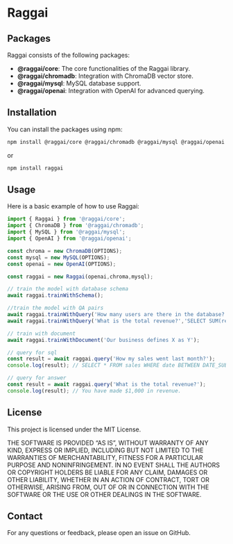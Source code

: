 # Raggai

## Packages

Raggai consists of the following packages:

- **@raggai/core**: The core functionalities of the Raggai library.
- **@raggai/chromadb**: Integration with ChromaDB vector store.
- **@raggai/mysql**: MySQL database support.
- **@raggai/openai**: Integration with OpenAI for advanced querying.

## Installation

You can install the packages using npm:

```bash
npm install @raggai/core @raggai/chromadb @raggai/mysql @raggai/openai
```

or 

```bash
npm install raggai
```

## Usage

Here is a basic example of how to use Raggai:

```typescript
import { Raggai } from '@raggai/core';
import { ChromaDB } from '@raggai/chromadb';
import { MySQL } from '@raggai/mysql';
import { OpenAI } from '@raggai/openai';

const chroma = new ChromaDB(OPTIONS);
const mysql = new MySQL(OPTIONS);
const openai = new OpenAI(OPTIONS);

const raggai = new Raggai(openai,chroma,mysql);

// train the model with database schema
await raggai.trainWithSchema();

//train the model with QA pairs
await raggai.trainWithQuery('How many users are there in the database?','SELECT COUNT(*) FROM users');
await raggai.trainWithQuery('What is the total revenue?','SELECT SUM(revenue) FROM sales');

// train with document
await raggai.trainWithDocument('Our business defines X as Y');

// query for sql
const result = await raggai.query('How my sales went last month?');
console.log(result); // SELECT * FROM sales WHERE date BETWEEN DATE_SUB(NOW(), INTERVAL 1 MONTH) AND NOW();

// query for answer
const result = await raggai.query('What is the total revenue?');
console.log(result); // You have made $1,000 in revenue.
```

## License

This project is licensed under the MIT License.

THE SOFTWARE IS PROVIDED “AS IS”, WITHOUT WARRANTY OF ANY KIND, EXPRESS OR IMPLIED, INCLUDING BUT NOT LIMITED TO THE WARRANTIES OF MERCHANTABILITY, FITNESS FOR A PARTICULAR PURPOSE AND NONINFRINGEMENT. IN NO EVENT SHALL THE AUTHORS OR COPYRIGHT HOLDERS BE LIABLE FOR ANY CLAIM, DAMAGES OR OTHER LIABILITY, WHETHER IN AN ACTION OF CONTRACT, TORT OR OTHERWISE, ARISING FROM, OUT OF OR IN CONNECTION WITH THE SOFTWARE OR THE USE OR OTHER DEALINGS IN THE SOFTWARE.

## Contact

For any questions or feedback, please open an issue on GitHub.
